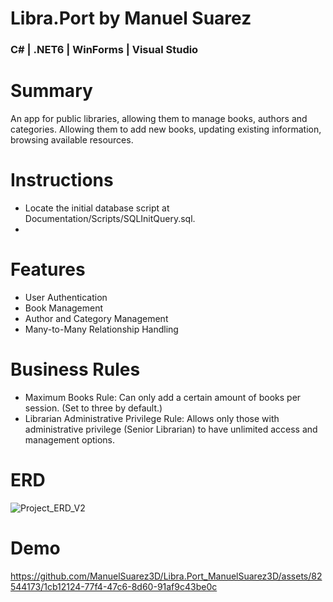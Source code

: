 # Libra.Port by Manuel Suarez
### C# | .NET6 | WinForms | Visual Studio

# Summary
An app for public libraries, allowing them to manage books, authors and categories. Allowing them to add new books, updating existing information, browsing available resources.

# Instructions
- Locate the initial database script at Documentation/Scripts/SQLInitQuery.sql.
- 
# Features
-	User Authentication
-	Book Management
-	Author and Category Management
-	Many-to-Many Relationship Handling

# Business Rules
- Maximum Books Rule: Can only add a certain amount of books per session. (Set to three by default.)
- Librarian Administrative Privilege Rule: Allows only those with administrative privilege (Senior Librarian) to have unlimited access and management options.

# ERD
![Project_ERD_V2](https://github.com/ManuelSuarez3D/Libra.Port_ManuelSuarez3D/assets/82544173/1f523879-7d38-4f4e-90f6-fd6d55f2986d)

# Demo
https://github.com/ManuelSuarez3D/Libra.Port_ManuelSuarez3D/assets/82544173/1cb12124-77f4-47c6-8d60-91af9c43be0c

